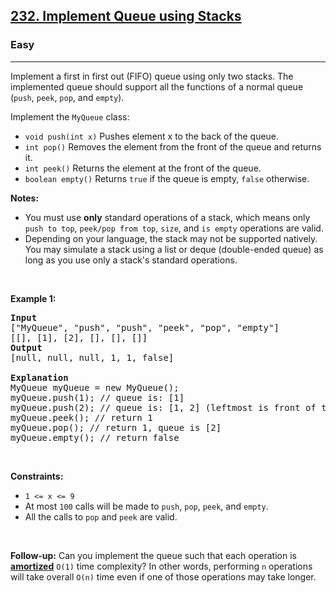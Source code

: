 <h2><a href="https://leetcode.com/problems/implement-queue-using-stacks/">232. Implement Queue using Stacks</a></h2><h3>Easy</h3><hr><div style="user-select: auto;"><p style="user-select: auto;">Implement a first in first out (FIFO) queue using only two stacks. The implemented queue should support all the functions of a normal queue (<code style="user-select: auto;">push</code>, <code style="user-select: auto;">peek</code>, <code style="user-select: auto;">pop</code>, and <code style="user-select: auto;">empty</code>).</p>

<p style="user-select: auto;">Implement the <code style="user-select: auto;">MyQueue</code> class:</p>

<ul style="user-select: auto;">
	<li style="user-select: auto;"><code style="user-select: auto;">void push(int x)</code> Pushes element x to the back of the queue.</li>
	<li style="user-select: auto;"><code style="user-select: auto;">int pop()</code> Removes the element from the front of the queue and returns it.</li>
	<li style="user-select: auto;"><code style="user-select: auto;">int peek()</code> Returns the element at the front of the queue.</li>
	<li style="user-select: auto;"><code style="user-select: auto;">boolean empty()</code> Returns <code style="user-select: auto;">true</code> if the queue is empty, <code style="user-select: auto;">false</code> otherwise.</li>
</ul>

<p style="user-select: auto;"><strong style="user-select: auto;">Notes:</strong></p>

<ul style="user-select: auto;">
	<li style="user-select: auto;">You must use <strong style="user-select: auto;">only</strong> standard operations of a stack, which means only <code style="user-select: auto;">push to top</code>, <code style="user-select: auto;">peek/pop from top</code>, <code style="user-select: auto;">size</code>, and <code style="user-select: auto;">is empty</code> operations are valid.</li>
	<li style="user-select: auto;">Depending on your language, the stack may not be supported natively. You may simulate a stack using a list or deque (double-ended queue) as long as you use only a stack's standard operations.</li>
</ul>

<p style="user-select: auto;">&nbsp;</p>
<p style="user-select: auto;"><strong style="user-select: auto;">Example 1:</strong></p>

<pre style="user-select: auto;"><strong style="user-select: auto;">Input</strong>
["MyQueue", "push", "push", "peek", "pop", "empty"]
[[], [1], [2], [], [], []]
<strong style="user-select: auto;">Output</strong>
[null, null, null, 1, 1, false]

<strong style="user-select: auto;">Explanation</strong>
MyQueue myQueue = new MyQueue();
myQueue.push(1); // queue is: [1]
myQueue.push(2); // queue is: [1, 2] (leftmost is front of the queue)
myQueue.peek(); // return 1
myQueue.pop(); // return 1, queue is [2]
myQueue.empty(); // return false
</pre>

<p style="user-select: auto;">&nbsp;</p>
<p style="user-select: auto;"><strong style="user-select: auto;">Constraints:</strong></p>

<ul style="user-select: auto;">
	<li style="user-select: auto;"><code style="user-select: auto;">1 &lt;= x &lt;= 9</code></li>
	<li style="user-select: auto;">At most <code style="user-select: auto;">100</code>&nbsp;calls will be made to <code style="user-select: auto;">push</code>, <code style="user-select: auto;">pop</code>, <code style="user-select: auto;">peek</code>, and <code style="user-select: auto;">empty</code>.</li>
	<li style="user-select: auto;">All the calls to <code style="user-select: auto;">pop</code> and <code style="user-select: auto;">peek</code> are valid.</li>
</ul>

<p style="user-select: auto;">&nbsp;</p>
<p style="user-select: auto;"><strong style="user-select: auto;">Follow-up:</strong> Can you implement the queue such that each operation is <strong style="user-select: auto;"><a href="https://en.wikipedia.org/wiki/Amortized_analysis" target="_blank" data-policeweb="verified" style="user-select: auto;">amortized</a></strong> <code style="user-select: auto;">O(1)</code> time complexity? In other words, performing <code style="user-select: auto;">n</code> operations will take overall <code style="user-select: auto;">O(n)</code> time even if one of those operations may take longer.</p>
</div>